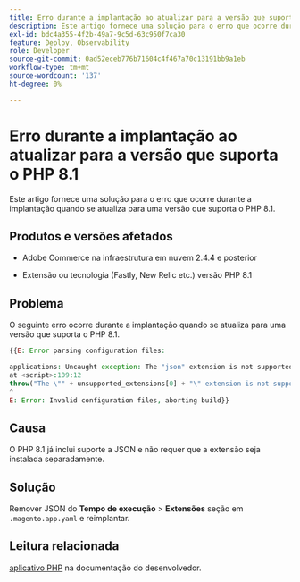 ```yaml
---
title: Erro durante a implantação ao atualizar para a versão que suporta o PHP 8.1
description: Este artigo fornece uma solução para o erro que ocorre durante a implantação quando se atualiza para uma versão que suporta o PHP 8.1.
exl-id: bdc4a355-4f2b-49a7-9c5d-63c950f7ca30
feature: Deploy, Observability
role: Developer
source-git-commit: 0ad52eceb776b71604c4f467a70c13191bb9a1eb
workflow-type: tm+mt
source-wordcount: '137'
ht-degree: 0%

---
```


# Erro durante a implantação ao atualizar para a versão que suporta o PHP 8.1

Este artigo fornece uma solução para o erro que ocorre durante a implantação quando se atualiza para uma versão que suporta o PHP 8.1.

## Produtos e versões afetados

* Adobe Commerce na infraestrutura em nuvem 2.4.4 e posterior

* Extensão ou tecnologia (Fastly, New Relic etc.) versão PHP 8.1

## Problema

O seguinte erro ocorre durante a implantação quando se atualiza para uma versão que suporta o PHP 8.1.

```PHP
{{E: Error parsing configuration files:

applications: Uncaught exception: The "json" extension is not supported for php:8.1
at <script>:109:12
throw("The \"" + unsupported_extensions[0] + "\" extension is not supported for " + service.type);
^
E: Error: Invalid configuration files, aborting build}}
```

## Causa

O PHP 8.1 já inclui suporte a JSON e não requer que a extensão seja instalada separadamente.

## Solução

Remover JSON do **Tempo de execução** > **Extensões** seção em `.magento.app.yaml` e reimplantar.

## Leitura relacionada

[aplicativo PHP](https://devdocs.magento.com/cloud/project/magento-app-php-application.html) na documentação do desenvolvedor.
